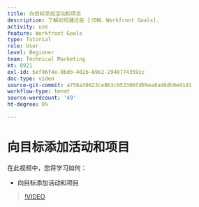 ```yaml
---
title: 向目标添加活动和项目
description: 了解如何通过在 [!DNL Workfront Goals].
activity: use
feature: Workfront Goals
type: Tutorial
role: User
level: Beginner
team: Technical Marketing
kt: 8921
exl-id: 5ef96f4e-8bdb-402b-89e2-2940774359cc
doc-type: video
source-git-commit: a756a30923ce863c953300fd89ea8ad6db9e91d1
workflow-type: tm+mt
source-wordcount: '49'
ht-degree: 0%

---
```


# 向目标添加活动和项目

在此视频中，您将学习如何：

* 向目标添加活动和项目

>[!VIDEO](https://video.tv.adobe.com/v/335193/?quality=12&learn=on)
